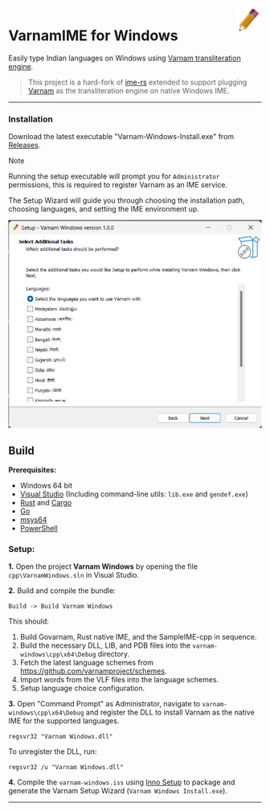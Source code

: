 <img src=".assets/varnam-logo.png" alt="binserve logo" width="50" align="right">

# VarnamIME for Windows

Easily type Indian languages on Windows using [Varnam transliteration engine](https://varnamproject.github.io/).

> This project is a hard-fork of [ime-rs](https://github.com/saschanaz/ime-rs) extended to support plugging [Varnam](https://github.com/varnamproject/govarnam) as the transliteration engine on native Windows IME.

---

### Installation

Download the latest executable "Varnam-Windows-Install.exe" from [Releases](https://github.com/varnamproject/varnam-windows/releases).

> [!NOTE]
Running the setup executable will prompt you for `Administrator` permissions, this is required to register Varnam as an IME service.

The Setup Wizard will guide you through choosing the installation path, choosing languages, and setting the IME environment up.

<div align="center">

![Varnam Windows IME Installer](.assets/varnam-windows-installer.png)

</div>

## Build

**Prerequisites:**
- Windows 64 bit
- [Visual Studio](https://visualstudio.microsoft.com/downloads/) (Including command-line utils: `lib.exe` and `gendef.exe`)
- [Rust](https://www.rust-lang.org/) and [Cargo](https://doc.rust-lang.org/cargo/getting-started/installation.html)
- [Go](https://go.dev/)
- [msys64](https://www.msys2.org/)
- [PowerShell](https://www.microsoft.com/store/productId/9MZ1SNWT0N5D)

### Setup:

**1.** Open the project **Varnam Windows** by opening the file `cpp\VarnamWindows.sln` in Visual Studio.

**2.** Build and compile the bundle:

```
Build -> Build Varnam Windows
```

This should:
1. Build Govarnam, Rust native IME, and the SampleIME-cpp in sequence.
2. Build the necessary DLL, LIB, and PDB files into the `varnam-windows\cpp\x64\Debug` directory.
3. Fetch the latest language schemes from https://github.com/varnamproject/schemes.
4. Import words from the VLF files into the language schemes.
5. Setup language choice configuration.

**3.** Open "Command Prompt" as Administrator, navigate to `varnam-windows\cpp\x64\Debug` and register the DLL to install Varnam as the native IME for the supported languages.

```
regsvr32 "Varnam Windows.dll"
```

To unregister the DLL, run:

```
regsvr32 /u "Varnam Windows.dll"
```

**4.** Compile the `varnam-windows.iss` using [Inno Setup](https://jrsoftware.org/isinfo.php) to package and generate the Varnam Setup Wizard (`Varnam Windows Install.exe`).

---
